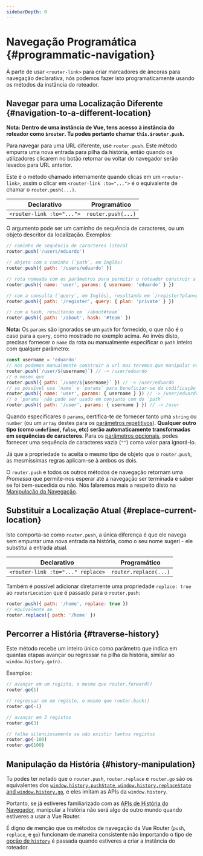 ```yaml
---
sidebarDepth: 0
---
```


# Navegação Programática {#programmatic-navigation}

<VueSchoolLink
  href="https://vueschool.io/lessons/vue-router-4-programmatic-navigation"
  title="Aprenda como navegar programaticamente"
/>

À parte de usar `<router-link>` para criar marcadores de âncoras para navegação declarativa, nós podemos fazer isto programaticamente usando os métodos da instância do roteador.

## Navegar para uma Localização Diferente {#navigation-to-a-different-location}

**Nota: Dentro de uma instância de Vue, tens acesso à instância do roteador como `$router`. Tu podes portanto chamar `this.$router.push`.**

Para navegar para uma URL diferente, use `router.push`. Este método empurra uma nova entrada para pilha da história, então quando os utilizadores clicarem no botão retornar ou voltar do navegador serão levados para URL anterior.

Este é o método chamado internamente quando clicas em um `<router-link>`, assim o clicar em `<router-link :to="...">` é o equivalente de chamar o `router.push(...)`.

| Declarativo               | Programático       |
| ------------------------- | ------------------ |
| `<router-link :to="...">` | `router.push(...)` |

O argumento pode ser um caminho de sequência de caracteres, ou um objeto descritor da localização. Exemplos:

```js
// caminho de sequência de caracteres literal
router.push('/users/eduardo')

// objeto com o caminho (`path`, em Inglês)
router.push({ path: '/users/eduardo' })

// rota nomeada com os parâmetros para permitir o roteador construir a URL
router.push({ name: 'user', params: { username: 'eduardo' } })

// com a consulta (`query`, em Inglês), resultando em `/register?plan=private`
router.push({ path: '/register', query: { plan: 'private' } })

// com a hash, resultando em `/about#team`
router.push({ path: '/about', hash: '#team' })
```

**Nota:** Os `params` são ignorados se um `path` for fornecido, o que não é o caso para a `query`, como mostrado no exemplo acima. Ao invés disto, precisas fornecer o `name` da rota ou manualmente especificar o `path` inteiro com qualquer parâmetro:

```js
const username = 'eduardo'
// nós podemos manualmente construir a url mas teremos que manipular nós mesmos a codificação
router.push(`/user/${username}`) // -> /user/eduardo
// o mesmo que
router.push({ path: `/user/${username}` }) // -> /user/eduardo
// se possível use `name` e `params` para beneficiar-se da codificação automática da URL
router.push({ name: 'user', params: { username } }) // -> /user/eduardo
// o `params` não pode ser usado em conjunto com do `path`
router.push({ path: '/user', params: { username } }) // -> /user
```

Quando especificares o `params`, certifica-te de fornecer tanto uma `string` ou `number` (ou um `array` destes para os [parâmetros repetitivos](./route-matching-syntax.md#repeatable-params)). **Qualquer outro tipo (como `undefined`, `false`, etc) serão automaticamente transformadas em sequências de caracteres**. Para os [parâmetros opcionais](./route-matching-syntax.md#optional-parameters), podes fornecer uma sequência de caracteres vazia (`""`) como valor para ignorá-lo.

Já que a propriedade `to` aceita o mesmo tipo de objeto que o `router.push`, as mesmíssimas regras aplicam-se à ambos os dois.

O `router.push` e todos os outros métodos de navegação retornam uma _Promessa_ que permite-nos esperar até a navegação ser terminada e saber se foi bem-sucedida ou não. Nós falaremos mais a respeito disto na [Manipulação da Navegação](../advanced/navigation-failures.md).

## Substituir a Localização Atual {#replace-current-location}

Isto comporta-se como `router.push`, a única diferença é que ele navega sem empurrar uma nova entrada na história, como o seu nome sugeri - ele substitui a entrada atual.

| Declarativo                       | Programático          |
| --------------------------------- | --------------------- |
| `<router-link :to="..." replace>` | `router.replace(...)` |

Também é possível adicionar diretamente uma propriedade `replace: true` ao `routerLocation` que é passado para o `router.push`:

```js
router.push({ path: '/home', replace: true })
// equivalente ao
router.replace({ path: '/home' })
```

## Percorrer a História {#traverse-history}

<VueSchoolLink
  href="https://vueschool.io/lessons/go-back"
  title="Aprenda como usar a Vue Router para voltar atrás"
/>

Este método recebe um inteiro único como parâmetro que indica em quantas etapas avançar ou regressar na pilha da história, similar ao `window.history.go(n)`.

Exemplos:

```js
// avançar em um registo, o mesmo que router.forward()
router.go(1)

// regressar em um registo, o mesmo que router.back()
router.go(-1)

// avançar em 3 registos
router.go(3)

// falha silenciosamente se não existir tantos registos
router.go(-100)
router.go(100)
```

## Manipulação da História {#history-manipulation}

Tu podes ter notado que o `router.push`, `router.replace` e `router.go` são os equivalentes dos [`window.history.pushState`, `window.history.replaceState` and `window.history.go`](https://developer.mozilla.org/en-US/docs/Web/API/History), e eles imitam as APIs da `window.history`.

Portanto, se já estiveres familiarizado com as [APIs de História do Navegador](https://developer.mozilla.org/en-US/docs/Web/API/History_API), manipular a história não será algo de outro mundo quando estiveres a usar a Vue Router.

É digno de menção que os métodos de navegação da Vue Router (`push`, `replace`, e `go`) funcionam de maneira consistente não importando o tipo de [opção de `history`](../../api/#history) é passada quando estiveres a criar a instância do roteador.
